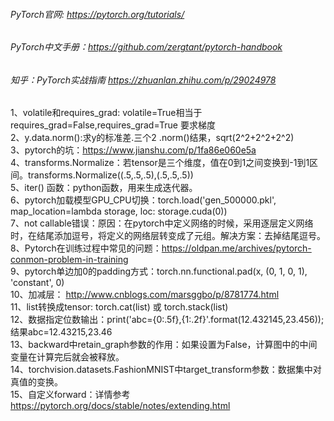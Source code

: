 ###### PyTorch官网: https://pytorch.org/tutorials/
###### PyTorch中文手册：https://github.com/zergtant/pytorch-handbook
###### 知乎：PyTorch实战指南 https://zhuanlan.zhihu.com/p/29024978  

1、volatile和requires_grad: volatile=True相当于requires_grad=False,requires_grad=True 要求梯度  
2、y.data.norm():求y的标准差.三个2 .norm()结果，sqrt(2^2+2^2+2^2)   
3、pytorch的坑：https://www.jianshu.com/p/1fa86e060e5a  
4、transforms.Normalize：若tensor是三个维度，值在0到1之间变换到-1到1区间。transforms.Normalize((.5,.5,.5),(.5,.5,.5))  
5、iter() 函数：python函数，用来生成迭代器。  
6、pytorch加载模型GPU_CPU切换：torch.load('gen_500000.pkl', map_location=lambda storage, loc: storage.cuda(0))   
7、not callable错误：原因：在pytorch中定义网络的时候，采用逐层定义网络时，在结尾添加逗号，将定义的网络层转变成了元组。解决方案：去掉结尾逗号。  
8、Pytorch在训练过程中常见的问题：https://oldpan.me/archives/pytorch-conmon-problem-in-training  
9、pytorch单边加0的padding方式：torch.nn.functional.pad(x, (0, 1, 0, 1), 'constant', 0)  
10、加减层： http://www.cnblogs.com/marsggbo/p/8781774.html  
11、list转换成tensor: torch.cat(list) 或 torch.stack(list)  
12、数据指定位数输出：print('abc={0:.5f},{1:.2f}'.format(12.432145,23.456));结果abc=12.43215,23.46  
13、backward中retain_graph参数的作用：如果设置为False，计算图中的中间变量在计算完后就会被释放。  
14、torchvision.datasets.FashionMNIST中target_transform参数：数据集中对真值的变换。  
15、自定义forward：详情参考 https://pytorch.org/docs/stable/notes/extending.html  
